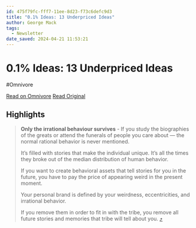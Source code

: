 ```yaml
---
id: 475f79fc-fff7-11ee-8d23-f73c6defc9d3
title: "0.1% Ideas: 13 Underpriced Ideas"
author: George Mack
tags:
  - Newsletter
date_saved: 2024-04-21 11:53:21
---
```


# 0.1% Ideas: 13 Underpriced Ideas
#Omnivore

[Read on Omnivore](https://omnivore.app/me/0-1-ideas-13-underpriced-ideas-18f015caa73)
[Read Original](https://omnivore.app/no_url?q=2200467b-8c41-4b01-bb08-f82d9b9e2b2b)

## Highlights

> **Only the irrational behaviour survives** \- If you study the biographies of the greats or attend the funerals of people you care about — the normal rational behavior is never mentioned.
> 
> It’s filled with stories that make the individual unique. It’s all the times they broke out of the median distribution of human behavior.
> 
> If you want to create behavioral assets that tell stories for you in the future, you have to pay the price of appearing weird in the present moment.
> 
> Your personal brand is defined by your weirdness, eccentricities, and irrational behavior.
> 
> If you remove them in order to fit in with the tribe, you remove all future stories and memories that tribe will tell about you. [⤴️](https://omnivore.app/me/0-1-ideas-13-underpriced-ideas-18f015caa73#2c5982ab-efc0-4a77-a328-05500d57d025) 

